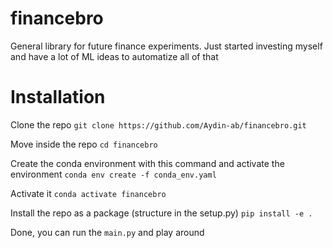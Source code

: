 # financebro
General library for future finance experiments. Just started investing myself and have a lot of ML ideas to automatize all of that


# Installation
Clone the repo
`git clone https://github.com/Aydin-ab/financebro.git`

Move inside the repo
`cd financebro`

Create the conda environment with this command and activate the environment
`conda env create -f conda_env.yaml`

Activate it
`conda activate financebro`

Install the repo as a package (structure in the setup.py)
`pip install -e .`

Done, you can run the `main.py` and play around